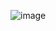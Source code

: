 ![image](https://github.com/ilrexho2011/Project-EULER-Possible-Solutions-Problems-201_to_300/assets/61479363/d3209378-af3d-4bb8-a91f-b04a7c482087)

